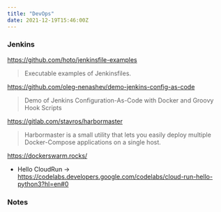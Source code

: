 ```yaml
---
title: "DevOps"
date: 2021-12-19T15:46:00Z
---
```


### Jenkins

https://github.com/hoto/jenkinsfile-examples
> Executable examples of Jenkinsfiles.

https://github.com/oleg-nenashev/demo-jenkins-config-as-code
> Demo of Jenkins Configuration-As-Code with Docker and Groovy Hook Scripts

https://gitlab.com/stavros/harbormaster
> Harbormaster is a small utility that lets you easily deploy multiple Docker-Compose applications on a single host.

https://dockerswarm.rocks/

* Hello CloudRun -> https://codelabs.developers.google.com/codelabs/cloud-run-hello-python3?hl=en#0

### Notes
